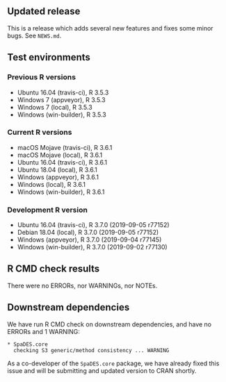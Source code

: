 ## Updated release

This is a release which adds several new features and fixes some minor bugs. See `NEWS.md`.

## Test environments

### Previous R versions
* Ubuntu 16.04        (travis-ci), R 3.5.3
* Windows 7            (appveyor), R 3.5.3
* Windows 7               (local), R 3.5.3
* Windows           (win-builder), R 3.5.3

### Current R versions
* macOS Mojave        (travis-ci), R 3.6.1
* macOS Mojave            (local), R 3.6.1
* Ubuntu 16.04        (travis-ci), R 3.6.1
* Ubuntu 18.04            (local), R 3.6.1
* Windows              (appveyor), R 3.6.1
* Windows                 (local), R 3.6.1
* Windows           (win-builder), R 3.6.1

### Development R version
* Ubuntu 16.04       (travis-ci), R 3.7.0 (2019-09-05 r77152)
* Debian 18.04           (local), R 3.7.0 (2019-09-05 r77152)
* Windows             (appveyor), R 3.7.0 (2019-09-04 r77145)
* Windows          (win-builder), R 3.7.0 (2019-09-02 r77130)

## R CMD check results

There were no ERRORs, nor WARNINGs, nor NOTEs.

## Downstream dependencies

We have run R CMD check on downstream dependencies, and have no ERRORs and 1 WARNING:

```
* SpaDES.core
  checking S3 generic/method consistency ... WARNING
```

As a co-developer of the `SpaDES.core` package, we have already fixed this issue and will be submitting and updated version to CRAN shortly.
